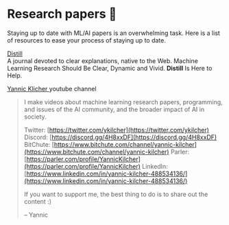 # Research papers 📖

Staying up to date with ML/AI papers is an overwhelming task. Here is a list of resources to ease your process of staying up to date.

[Distill](https://distill.pub)  
A journal devoted to clear explanations, native to the Web. Machine Learning Research Should Be Clear, Dynamic and Vivid. **Distill** Is Here to Help.

[Yannic Klicher ](https://www.youtube.com/channel/UCZHmQk67mSJgfCCTn7xBfew)youtube channel

> I make videos about machine learning research papers, programming, and issues of the AI community, and the broader impact of AI in society.
>
> Twitter: [https://twitter.com/ykilcher](https://twitter.com/ykilcher) Discord: [https://discord.gg/4H8xxDF](https://discord.gg/4H8xxDF) BitChute: [https://www.bitchute.com/channel/yannic-kilcher](https://www.bitchute.com/channel/yannic-kilcher) Parler: [https://parler.com/profile/YannicKilcher](https://parler.com/profile/YannicKilcher) LinkedIn: [https://www.linkedin.com/in/yannic-kilcher-488534136/](https://www.linkedin.com/in/yannic-kilcher-488534136/)
>
> If you want to support me, the best thing to do is to share out the content :\)
>
> – Yannic



